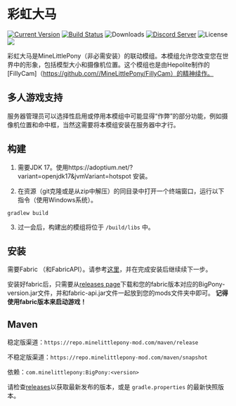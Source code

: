 # 彩虹大马

[![Current Version](https://img.shields.io/github/v/release/MineLittlePony/BigPony)](https://github.com/MineLittlePony/BigPony/releases/latest)
[![Build Status](https://github.com/MineLittlePony/BigPony/actions/workflows/gradle-build.yml/badge.svg)](https://github.com/MineLittlePony/BigPony/actions/workflows/gradle-build.yml)
![Downloads](https://img.shields.io/github/downloads/MineLittlePony/BigPony/total.svg?color=yellowgreen)
[![Discord Server](https://img.shields.io/discord/182490536119107584.svg?color=blueviolet)](https://discord.gg/HbJSFyu)
![License](https://img.shields.io/github/license/MineLittlePony/BigPony)
![](https://img.shields.io/badge/api-fabric-orange.svg)

彩虹大马是MineLittlePony（非必需安装）的联动模组。本模组允许您改变您在世界中的形象，包括模型大小和摄像机位置。这个模组也是由Hepolite制作的[FillyCam]（https://github.com//MineLittlePony/FillyCam）的精神续作。

## 多人游戏支持

服务器管理员可以选择性启用或停用本模组中可能显得“作弊”的部分功能，例如摄像机位置和命中框，当然这需要将本模组安装在服务器中才行。


## 构建

1. 需要JDK 17。使用https://adoptium.net/?variant=openjdk17&jvmVariant=hotspot 安装。

2. 在资源（git克隆或是从zip中解压）的同目录中打开一个终端窗口，运行以下指令（使用Windows系统）。

```
gradlew build
```

3. 过一会后，构建出的模组将位于 `/build/libs` 中。

## 安装
需要Fabric （和FabricAPI）。请参考<a href="https://fabricmc.net">这里</a>，并在完成安装后继续续下一步。

安装好fabric后，只需要从[releases page](https://github.com/MineLittlePony/BigPony/releases)下载和您的fabric版本对应的BigPony-version.jar文件，并和fabric-api.jar文件一起放到您的mods文件夹中即可。
**记得使用fabric版本来启动游戏！**


## Maven

稳定版渠道：`https://repo.minelittlepony-mod.com/maven/release`

不稳定版渠道：`https://repo.minelittlepony-mod.com/maven/snapshot`

依赖：`com.minelittlepony:BigPony:<version>`

请检查[releases](https://github.com/MineLittlePony/BigPony/releases)以获取最新发布的版本，或是 `gradle.properties` 的最新快照版本。

